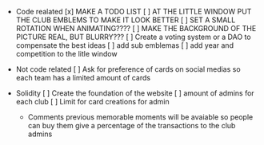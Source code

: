 - Code realated
  [x] MAKE A TODO LIST
  [ ] AT THE LITTLE WINDOW PUT THE CLUB EMBLEMS TO MAKE IT LOOK BETTER
  [ ] SET A SMALL ROTATION WHEN ANIMATING????
  [ ] MAKE THE BACKGROUND OF THE PICTURE REAL, BUT BLURRY???
  [ ] Create a voting system or a DAO to compensate the best ideas
  [ ] add sub emblemas
  [ ] add year and competition to the litle window

- Not code related
  [ ] Ask for preference of cards on social medias so each team has a limited amount of cards

- Solidity
  [ ] Create the foundation of the website
  [ ] amount of admins for each club
  [ ] Limit for card creations for admin

  - Comments
    previous memorable moments will be avaiable so people can buy them
    give a percentage of the transactions to the club admins
